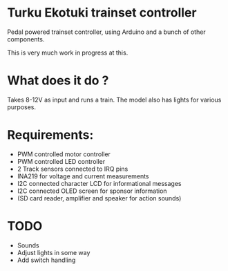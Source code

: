 Turku Ekotuki trainset controller
=================================

Pedal powered trainset controller, using Arduino and a bunch of other components.

This is very much work in progress at this.

What does it do ?
=================
Takes 8-12V as input and runs a train. The model also has lights for various purposes.

Requirements:
=============
* PWM controlled motor controller
* PWM controlled LED controller
* 2 Track sensors connected to IRQ pins
* INA219 for voltage and current measurements
* I2C connected character LCD for informational messages
* I2C connected OLED screen for sponsor information
* (SD card reader, amplifier and speaker for action sounds)

TODO
====
* Sounds
* Adjust lights in some way
* Add switch handling
